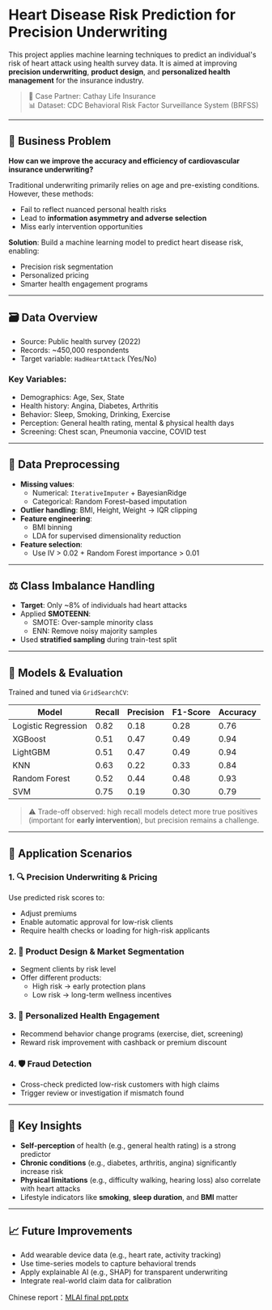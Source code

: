 # Heart Disease Risk Prediction for Precision Underwriting

This project applies machine learning techniques to predict an individual's risk of heart attack using health survey data. It is aimed at improving **precision underwriting**, **product design**, and **personalized health management** for the insurance industry.

> 📍 Case Partner: Cathay Life Insurance  
> 📊 Dataset: CDC Behavioral Risk Factor Surveillance System (BRFSS)  

---

## 🎯 Business Problem

**How can we improve the accuracy and efficiency of cardiovascular insurance underwriting?**

Traditional underwriting primarily relies on age and pre-existing conditions. However, these methods:
- Fail to reflect nuanced personal health risks
- Lead to **information asymmetry and adverse selection**
- Miss early intervention opportunities

**Solution**: Build a machine learning model to predict heart disease risk, enabling:
- Precision risk segmentation
- Personalized pricing
- Smarter health engagement programs

---

## 🗃️ Data Overview

- Source: Public health survey (2022)
- Records: ~450,000 respondents
- Target variable: `HadHeartAttack` (Yes/No)

### Key Variables:
- Demographics: Age, Sex, State
- Health history: Angina, Diabetes, Arthritis
- Behavior: Sleep, Smoking, Drinking, Exercise
- Perception: General health rating, mental & physical health days
- Screening: Chest scan, Pneumonia vaccine, COVID test

---

## 🧹 Data Preprocessing

- **Missing values**:
  - Numerical: `IterativeImputer` + BayesianRidge
  - Categorical: Random Forest–based imputation
- **Outlier handling**: BMI, Height, Weight → IQR clipping
- **Feature engineering**:
  - BMI binning
  - LDA for supervised dimensionality reduction
- **Feature selection**:
  - Use IV > 0.02 + Random Forest importance > 0.01

---

## ⚖️ Class Imbalance Handling

- **Target**: Only ~8% of individuals had heart attacks
- Applied **SMOTEENN**:
  - SMOTE: Over-sample minority class
  - ENN: Remove noisy majority samples
- Used **stratified sampling** during train-test split

---

## 🤖 Models & Evaluation

Trained and tuned via `GridSearchCV`:

| Model              | Recall | Precision | F1-Score | Accuracy |
|--------------------|--------|-----------|----------|----------|
| Logistic Regression| 0.82   | 0.18      | 0.28     | 0.76     |
| XGBoost            | 0.51   | 0.47      | 0.49     | 0.94     |
| LightGBM           | 0.51   | 0.47      | 0.49     | 0.94     |
| KNN                | 0.63   | 0.22      | 0.33     | 0.84     |
| Random Forest      | 0.52   | 0.44      | 0.48     | 0.93     |
| SVM                | 0.75   | 0.19      | 0.30     | 0.79     |

> ⚠️ Trade-off observed: high recall models detect more true positives (important for **early intervention**), but precision remains a challenge.

---

## 📌 Application Scenarios

### 1. 🔍 Precision Underwriting & Pricing
Use predicted risk scores to:
- Adjust premiums
- Enable automatic approval for low-risk clients
- Require health checks or loading for high-risk applicants

### 2. 🎯 Product Design & Market Segmentation
- Segment clients by risk level
- Offer different products:
  - High risk → early protection plans
  - Low risk → long-term wellness incentives

### 3. 🧠 Personalized Health Engagement
- Recommend behavior change programs (exercise, diet, screening)
- Reward risk improvement with cashback or premium discount

### 4. 🛡️ Fraud Detection
- Cross-check predicted low-risk customers with high claims
- Trigger review or investigation if mismatch found

---

## 🧩 Key Insights

- **Self-perception** of health (e.g., general health rating) is a strong predictor
- **Chronic conditions** (e.g., diabetes, arthritis, angina) significantly increase risk
- **Physical limitations** (e.g., difficulty walking, hearing loss) also correlate with heart attacks
- Lifestyle indicators like **smoking**, **sleep duration**, and **BMI** matter

---

## 📈 Future Improvements

- Add wearable device data (e.g., heart rate, activity tracking)
- Use time-series models to capture behavioral trends
- Apply explainable AI (e.g., SHAP) for transparent underwriting
- Integrate real-world claim data for calibration

Chinese report：[MLAI final ppt.pptx](https://github.com/user-attachments/files/23201145/MLAI.final.ppt.pptx)
